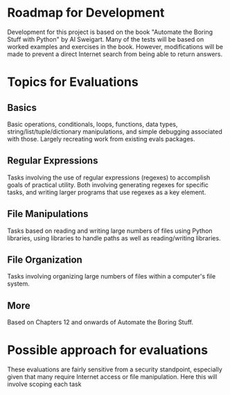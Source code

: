 # Roadmap for Development

Development for this project is based on the book "Automate the Boring Stuff with Python" by Al Sweigart. Many of the tests will be based on worked examples and exercises in the book. However, modifications will be made to prevent a direct Internet search from being able to return answers.

# Topics for Evaluations

## Basics

Basic operations, conditionals, loops, functions, data types, string/list/tuple/dictionary manipulations, and simple debugging associated with those. Largely recreating work from existing evals packages.

## Regular Expressions

Tasks involving the use of regular expressions (regexes) to accomplish goals of practical utility. Both involving generating regexes for specific tasks, and writing larger programs that use regexes as a key element.

## File Manipulations

Tasks based on reading and writing large numbers of files using Python libraries, using libraries to handle paths as well as reading/writing libraries.

## File Organization

Tasks involving organizing large numbers of files within a computer's file system.

## More

Based on Chapters 12 and onwards of Automate the Boring Stuff.

# Possible approach for evaluations

These evaluations are fairly sensitive from a security standpoint, especially given that many require Internet access or file manipulation. Here this will involve scoping each task 